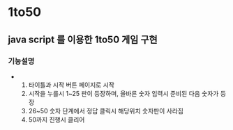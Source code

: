 # 1to50
## java script 를 이용한 1to50 게임 구현
### 기능설명
- 1. 타이틀과 시작 버튼 페이지로 시작
  2. 시작을 누를시 1~25 판이 등장하며, 올바른 숫자 입력시 준비된 다음 숫자가 등장
  3. 26~50 숫자 단계에서 정답 클릭시 해당위치 숫자판이 사라짐
  4. 50까지 진행시 클리어
